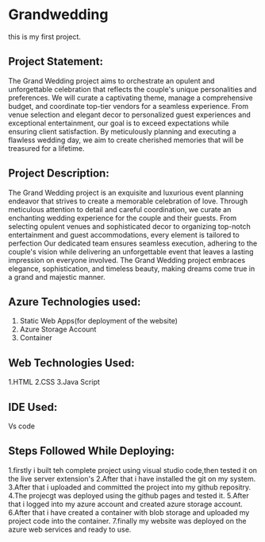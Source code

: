 # Grandwedding
this is my first project.

## Project Statement:
The Grand Wedding project aims to orchestrate an opulent and unforgettable celebration
that reflects the couple's unique personalities and preferences. We will curate a captivating 
theme, manage a comprehensive budget, and coordinate top-tier vendors for a seamless 
experience. From venue selection and elegant decor to personalized guest experiences and 
exceptional entertainment, our goal is to exceed expectations while ensuring client 
satisfaction. By meticulously planning and executing a flawless wedding day, we aim to 
create cherished memories that will be treasured for a lifetime.

## Project Description:

The Grand Wedding project is an exquisite and luxurious event planning endeavor that 
 strives to create a memorable celebration of love. Through meticulous attention to detail and 
 careful coordination, we curate an enchanting wedding experience for the couple and their 
 guests. From selecting opulent venues and sophisticated decor to organizing top-notch entertainment and guest accommodations, every element is tailored to perfection
 Our dedicated team ensures seamless execution, adhering to the couple's vision while delivering
 an unforgettable event that leaves a lasting impression on everyone involved.
 The Grand Wedding project embraces elegance, sophistication, and timeless beauty, making dreams come true in a grand and majestic manner.

 ## Azure Technologies used:

 1. Static Web Apps(for deployment of the website)
 2. Azure Storage Account
 3. Container

## Web Technologies Used:
1.HTML
2.CSS
3.Java Script
## IDE Used:
Vs code
## Steps Followed While Deploying:
1.firstly i built teh  complete project using visual studio code,then tested it on the  live server extension's
2.After that i have installed the git on my system.
3.After that i uploaded and committed the project into my github repositry.
4.The projecgt was deployed using the github pages and tested it. 
5.After that i logged into my azure account and  created azure storage account.
6.After that i have created a container with blob storage and uploaded my project code into the container.
7.finally my website was deployed on the azure web services and ready to use. 
